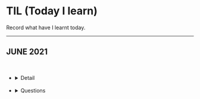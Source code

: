 # TIL (Today I learn)
Record what have I learnt today. 




<hr/>
<h2> JUNE 2021 </h2>
<br>



* <details>
  <summary>
   Detail
  </summary>
    <br>

    20210611: https://github.com/skylermbang/TIL/blob/main/0611.md
  <br>
    20210611: https://github.com/skylermbang/TIL/blob/main/0612.md
  <br>
    20210614: https://github.com/skylermbang/TIL/blob/main/0614.md
    <br>
    20210614: https://github.com/skylermbang/TIL/blob/main/0615.md
  </details>
  <br>
  


* <details>
  <summary>
   Questions
  </summary>
    <br>
    https://github.com/skylermbang/TIL/blob/main/question.md

  </details>
  <br>
  
